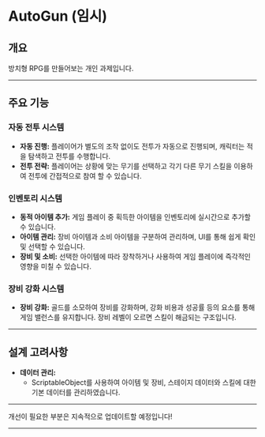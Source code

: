 # AutoGun (임시)

## 개요
방치형 RPG를 만들어보는 개인 과제입니다.

---

## 주요 기능

### 자동 전투 시스템
- **자동 진행:** 플레이어가 별도의 조작 없이도 전투가 자동으로 진행되며, 캐릭터는 적을 탐색하고 전투를 수행합니다.
- **전투 전략:** 플레이어는 상황에 맞는 무기를 선택하고 각기 다른 무기 스킬을 이용하여 전투에 간접적으로 참여 할 수 있습니다.

### 인벤토리 시스템
- **동적 아이템 추가:** 게임 플레이 중 획득한 아이템을 인벤토리에 실시간으로 추가할 수 있습니다.
- **아이템 관리:** 장비 아이템과 소비 아이템을 구분하여 관리하며, UI를 통해 쉽게 확인 및 선택할 수 있습니다.
- **장비 및 소비:** 선택한 아이템에 따라 장착하거나 사용하여 게임 플레이에 즉각적인 영향을 미칠 수 있습니다.

### 장비 강화 시스템
- **장비 강화:** 골드를 소모하여 장비를 강화하며, 강화 비용과 성공률 등의 요소를 통해 게임 밸런스를 유지합니다. 장비 레벨이 오르면 스킬이 해금되는 구조입니다.

---

## 설계 고려사항

  
- **데이터 관리:**  
  - ScriptableObject를 사용하여 아이템 및 장비, 스테이지 데이터와 스킬에 대한 기본 데이터를 관리하였습니다.

---

개선이 필요한 부분은 지속적으로 업데이트할 예정입니다!

---
